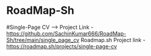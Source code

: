 # RoadMap-Sh

#Single-Page CV
--> Project Link - https://github.com/SachinKumar666/RoadMap-Sh/tree/main/single_page_cv
Roadmap.sh Project link - https://roadmap.sh/projects/single-page-cv
